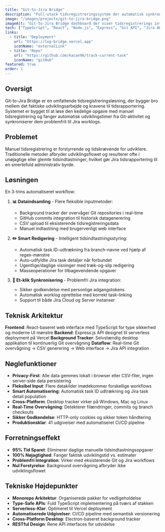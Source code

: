 ```yaml
---
title: "Git-to-Jira Bridge"
description: "Full-stack tidsregistreringssystem der automatisk synkroniserer udviklingstimer fra Git commits til Jira worklogs, hvilket eliminerer manuel tidsrapportering."
image: "/images/projects/git-to-jira-bridge.png"
imageAlt: "Git-to-Jira Bridge dashboard der viser tidsregistrerings interface"
tech: ["TypeScript", "React", "Node.js", "Express", "Git API", "Jira API", "Vercel", "CSV Processing"]
links:
  - title: "Deployment"
    url: "https://log-bridge.vercel.app"
    iconName: "externalLink"
  - title: "Repo"
    url: "https://github.com/kacan98/track-current-task"
    iconName: "gitHub"
featured: true
order: 1
---
```


## Oversigt

Git-to-Jira Bridge er en omfattende tidsregistreringsløsning, der bygger bro mellem det faktiske udviklingsarbejde og kravene til tidsrapportering. Systemet er bygget til at løse den kedelige opgave med manuel tidsregistrering og fanger automatisk udviklingstimer fra Git-aktivitet og synkroniserer dem problemfrit til Jira worklogs.

## Problemet

Manuel tidsregistrering er forstyrrende og tidskrævende for udviklere. Traditionelle metoder afbryder udviklingsflowet og resulterer ofte i unøjagtige eller glemte tidsindtastninger, hvilket gør Jira tidsrapportering til en smertefuld administrativ byrde.

## Løsningen

En 3-trins automatiseret workflow:

1. **📊 Dataindsamling** - Flere fleksible inputmetoder:
   - Background tracker der overvåger Git repositories i real-time
   - GitHub commits integration til historisk datagenerering
   - CSV upload til eksisterende tidsregistreringsdata
   - Manuel indtastning med brugervenligt web interface

2. **✏️ Smart Redigering** - Intelligent tidsindtastningsstyring:
   - Automatisk task ID-udtrækning fra branch-navne ved hjælp af regex-mønstre
   - Auto-udfyldte Jira task detaljer når forbundet
   - Ugentlige/daglige visninger med træk-og-slip redigering
   - Masseoperationer for tilbagevendende opgaver

3. **🚀 Et-klik Synkronisering** - Problemfri Jira integration:
   - Sikker godkendelse med personlige adgangstokens
   - Automatisk worklog oprettelse med korrekt task-linking
   - Support til både Jira Cloud og Server instanser

## Teknisk Arkitektur

**Frontend**: React-baseret web interface med TypeScript for type sikkerhed og moderne UI mønstre
**Backend**: Express.js API designet til serverless deployment på Vercel
**Background Tracker**: Selvstændig desktop applikation til kontinuerlig Git overvågning
**Dataflow**: Real-time Git overvågning → CSV generering → Web interface → Jira API integration

## Nøglefunktioner

- **Privacy-First**: Alle data gemmes lokalt i browser eller CSV-filer, ingen server-side data persistering
- **Fleksibel Input**: Flere datakilder imødekommer forskellige workflows
- **Smart Automatisering**: Automatisk task ID udtrækning og Jira task detail population
- **Cross-Platform**: Desktop tracker virker på Windows, Mac og Linux
- **Real-Time Overvågning**: Detekterer filændringer, commits og branch checkouts
- **Sikker Godkendelse**: HTTP-only cookies og sikker token håndtering
- **Produktionsklar**: 41 udgivelser med automatiseret CI/CD pipeline

## Forretningseffekt

- **95% Tid Sparet**: Eliminerer daglige manuelle tidsindtastningsopgaver
- **100% Nøjagtighed**: Fanger faktisk udviklingstid vs. estimater
- **Problemfri Integration**: Virker med eksisterende Git og Jira workflows
- **Nul Forstyrelse**: Background overvågning afbryder ikke udviklingsflowet

## Tekniske Højdepunkter

- **Monorepo Arkitektur**: Organiserede pakker for vedligeholdelse
- **Type-Safe APIs**: Fuld TypeScript implementering på tværs af stakken
- **Serverless-Klar**: Optimeret til Vercel deployment
- **Automatiserede Udgivelser**: CI/CD pipeline med semantisk versionering
- **Cross-Platform Desktop**: Electron-baseret background tracker
- **RESTful Design**: Rene API interfaces for udvidelse